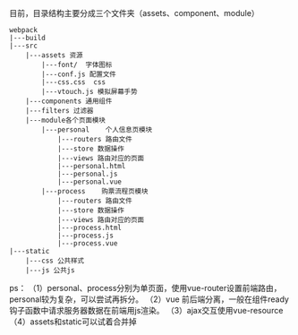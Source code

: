 目前，目录结构主要分成三个文件夹（assets、component、module）

```
webpack
|---build
|---src
    |---assets 资源
        |---font/  字体图标
        |---conf.js 配置文件
        |---css.css  css
        |---vtouch.js 模拟屏幕手势
    |---components 通用组件
    |---filters 过滤器
    |---module各个页面模块
        |---personal    个人信息页模块
            |---routers 路由文件
            |---store 数据操作
            |---views 路由对应的页面
            |---personal.html
            |---personal.js
            |---personal.vue
        |---process    购票流程页模块
            |---routers 路由文件
            |---store 数据操作
            |---views 路由对应的页面
            |---process.html
            |---process.js
            |---process.vue
|---static
    |---css 公共样式
    |---js 公共js
```
ps： 
（1）personal、process分别为单页面，使用vue-router设置前端路由，personal较为复杂，可以尝试再拆分。
（2）vue 前后端分离，一般在组件ready钩子函数中请求服务器数据在前端用js渲染。
（3）ajax交互使用vue-resource
（4）assets和static可以试着合并掉
